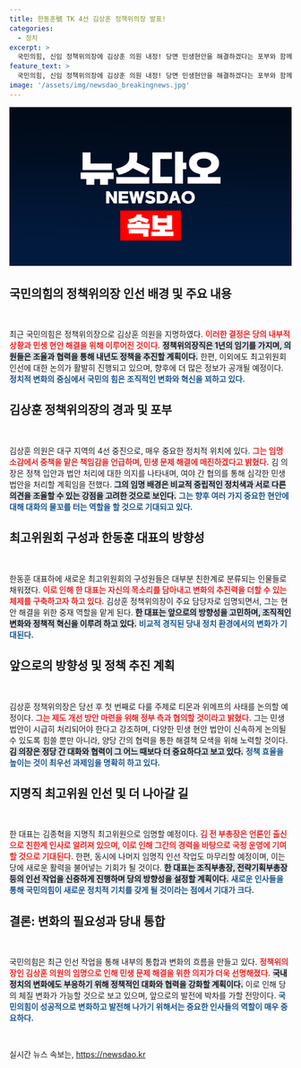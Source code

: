 ```yaml
---
title: 한동훈號 TK 4선 김상훈 정책위의장 발표!
categories:
  - 정치
excerpt: >
  국민의힘, 신임 정책위의장에 김상훈 의원 내정! 당면 민생현안을 해결하겠다는 포부와 함께 ‘한동훈號’ 조직 개편을 예고한다. 김종혁 전 부총장도 최고위원으로 지명되며 새로운 변화의 물결이 시작된다.
feature_text: >
  국민의힘, 신임 정책위의장에 김상훈 의원 내정! 당면 민생현안을 해결하겠다는 포부와 함께 ‘한동훈號’ 조직 개편을 예고한다. 김종혁 전 부총장도 최고위원으로 지명되며 새로운 변화의 물결이 시작된다.
image: '/assets/img/newsdao_breakingnews.jpg'
---
```


<p><img src="/assets/img/newsdao_breakingnews.jpg" alt="ranknews 속보" /></p>

<h2 data-ke-size="size26">국민의힘의 정책위의장 인선 배경 및 주요 내용</h2>

<p data-ke-size="size16">&nbsp;</p>

<p>최근 국민의힘은 정책위의장으로 김상훈 의원을 지명하였다. <b><span style="color: #ee2323;">이러한 결정은 당의 내부적 상황과 민생 현안 해결을 위해 이루어진 것이다.</span></b> <b><span style="background-color: #21538527;">정책위의장직은 1년의 임기를 가지며, 의원들은 조율과 협력을 통해 내년도 정책을 추진할 계획이다.</span></b> 한편, 이외에도 최고위원회 인선에 대한 논의가 활발히 진행되고 있으며, 향후에 더 많은 정보가 공개될 예정이다. <b><span style="color: #1a5490;">정치적 변화의 중심에서 국민의 힘은 조직적인 변화와 혁신을 꾀하고 있다.</span></b></p>

<h2 data-ke-size="size26">김상훈 정책위의장의 경과 및 포부</h2>

<p data-ke-size="size16">&nbsp;</p>

<p>김상훈 의원은 대구 지역의 4선 중진으로, 매우 중요한 정치적 위치에 있다. <b><span style="color: #ee2323;">그는 임명 소감에서 중책을 맡은 책임감을 언급하며, 민생 문제 해결에 매진하겠다고 밝혔다.</span></b> 김 의장은 정책 입안과 법안 처리에 대한 의지를 나타내며, 여야 간 협의를 통해 심각한 민생법안을 처리할 계획임을 전했다. <b><span style="background-color: #21538527;">그의 임명 배경은 비교적 중립적인 정치색과 서로 다른 의견을 조율할 수 있는 강점을 고려한 것으로 보인다.</span></b> <b><span style="color: #1a5490;">그는 향후 여러 가지 중요한 현안에 대해 대화의 물꼬를 터는 역할을 할 것으로 기대되고 있다.</span></b></p>

<h2 data-ke-size="size26">최고위원회 구성과 한동훈 대표의 방향성</h2>

<p data-ke-size="size16">&nbsp;</p>

<p>한동훈 대표하에 새로운 최고위원회의 구성원들은 대부분 친한계로 분류되는 인물들로 채워졌다. <b><span style="color: #ee2323;">이로 인해 한 대표는 자신의 목소리를 담아내고 변화의 추진력을 더할 수 있는 체제를 구축하고자 하고 있다.</span></b> 김상훈 정책위의장이 주요 담당자로 임명되면서, 그는 현안 해결을 위한 중재 역할을 맡게 된다. <b><span style="background-color: #21538527;">한 대표는 앞으로의 방향성을 고민하며, 조직적인 변화와 정책적 혁신을 이루려 하고 있다.</span></b> <b><span style="color: #1a5490;">비교적 경직된 당내 정치 환경에서의 변화가 기대된다.</span></b></p>

<h2 data-ke-size="size26">앞으로의 방향성 및 정책 추진 계획</h2>

<p data-ke-size="size16">&nbsp;</p>

<p>김상훈 정책위의장은 당선 후 첫 번째로 다룰 주제로 티몬과 위메프의 사태를 논의할 예정이다. <b><span style="color: #ee2323;">그는 제도 개선 방안 마련을 위해 정부 측과 협의할 것이라고 밝혔다.</span></b> 그는 민생 법안이 시급히 처리되어야 한다고 강조하며, 다양한 민생 현안 법안이 신속하게 논의될 수 있도록 힘쓸 뿐만 아니라, 양당 간의 협력을 통한 해결책 모색을 위해 노력할 것이다. <b><span style="background-color: #21538527;">김 의장은 정당 간 대화와 협력이 그 어느 때보다 더 중요하다고 보고 있다.</span></b> <b><span style="color: #1a5490;">정책 효율을 높이는 것이 최우선 과제임을 명확히 하고 있다.</span></b></p>

<h2 data-ke-size="size26">지명직 최고위원 인선 및 더 나아갈 길</h2>

<p data-ke-size="size16">&nbsp;</p>

<p>한 대표는 김종혁을 지명직 최고위원으로 임명할 예정이다. <b><span style="color: #ee2323;">김 전 부총장은 언론인 출신으로 친한계 인사로 알려져 있으며, 이로 인해 그간의 경력을 바탕으로 국정 운영에 기여할 것으로 기대된다.</span></b> 한편, 동시에 나머지 임명직 인선 작업도 마무리할 예정이며, 이는 당에 새로운 활력을 불어넣는 기회가 될 것이다. <b><span style="background-color: #21538527;">한 대표는 조직부총장, 전략기획부총장 등의 인선 작업을 신중하게 진행하며 당의 방향성을 설정할 계획이다.</span></b> <b><span style="color: #1a5490;">새로운 인사들을 통해 국민의힘이 새로운 정치적 기치를 갖게 될 것이라는 점에서 기대가 크다.</span></b></p>

<h2 data-ke-size="size26">결론: 변화의 필요성과 당내 통합</h2>

<p data-ke-size="size16">&nbsp;</p>

<p>국민의힘은 최근 인선 작업을 통해 내부의 통합과 변화의 흐름을 만들고 있다. <b><span style="color: #ee2323;">정책위의장인 김상훈 의원의 임명으로 인해 민생 문제 해결을 위한 의지가 더욱 선명해졌다.</span></b> <b><span style="background-color: #21538527;">국내 정치의 변화에도 부응하기 위해 정책적인 대화와 협력을 강화할 계획이다.</span></b> 이로 인해 당의 체질 변화가 가능할 것으로 보고 있으며, 앞으로의 발전에 박차를 가할 전망이다. <b><span style="color: #1a5490;">국민의힘이 성공적으로 변화하고 발전해 나가기 위해서는 중요한 인사들의 역할이 매우 중요하다.</span></b> </p>

<p data-ke-size="size16">&nbsp;</p>
실시간 뉴스 속보는, <a href="https://newsdao.kr" rel="dofollow">https://newsdao.kr</a>


